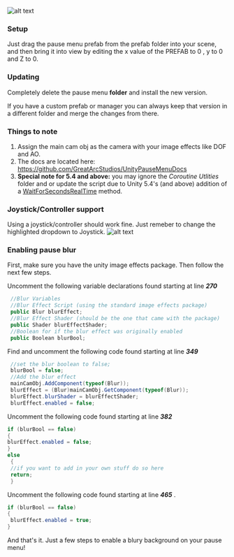 ![alt text](http://i.imgur.com/QvaVqvN.png)
### Setup
Just drag the pause menu prefab from the prefab folder into your scene, and then bring it into view by editing the x value of the PREFAB to 0 , y to 0 and Z to 0. 
### Updating
Completely delete the pause menu **folder** and install the new version. 

If you have a custom prefab or manager you can always keep that version in a different folder and merge the changes from there.

### Things to note
1. Assign the main cam obj as the camera with your image effects like DOF and AO. 
2. The docs are located here: https://github.com/GreatArcStudios/UnityPauseMenuDocs
3. **Special note for 5.4 and above:** you may ignore the _Coroutine Utlities_ folder and or update the script due to Unity 5.4's (and above) addition of a [WaitForSecondsRealTime](https://docs.unity3d.com/ScriptReference/WaitForSecondsRealtime.html)  method.   

### Joystick/Controller support
Using a joystick/controller should work fine. Just remeber to change the highlighted dropdown to Joystick.
![alt text](http://i.imgur.com/Pf7poMk.png)
 
### Enabling pause blur
First, make sure you have the unity image effects package. Then follow the next few steps.

Uncomment the following variable declarations found starting at line ***270***
```csharp
 //Blur Variables
 //Blur Effect Script (using the standard image effects package) 
 public Blur blurEffect;
 //Blur Effect Shader (should be the one that came with the package)
 public Shader blurEffectShader;
 //Boolean for if the blur effect was originally enabled
 public Boolean blurBool;
 ```

 Find and uncomment the following code found starting at line ***349***
 ```csharp
  //set the blur boolean to false;
  blurBool = false;
  //Add the blur effect
  mainCamObj.AddComponent(typeof(Blur));
  blurEffect = (Blur)mainCamObj.GetComponent(typeof(Blur));
  blurEffect.blurShader = blurEffectShader;
  blurEffect.enabled = false;  
  ```
 
  Uncomment the following code found starting at line ***382***
  ```csharp
 if (blurBool == false)
  {
  blurEffect.enabled = false;
  }
  else
   {
   //if you want to add in your own stuff do so here
   return;
   } 
   ```
   
  Uncomment the following code found starting at line ***465*** .
  ```csharp
  if (blurBool == false)
  {
   blurEffect.enabled = true;
  }  
  ```
And that's it. Just a few steps to enable a blury background on your pause menu!
